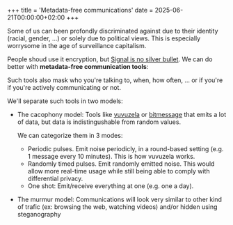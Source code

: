 +++
title = 'Metadata-free communications'
date = 2025-06-21T00:00:00+02:00
+++

Some of us can been profondly discriminated against due to their identity
(racial, gender, ...) or solely due to political views. This is especially
worrysome in the age of surveillance capitalism.

People shoud use it encryption, but [Signal is no silver
bullet](/signal-is-no-silver-bullet). We can do better with **metadata-free
communication tools**:

Such tools also mask who you're talking to, when, how often, ... or if you're
if you're actively communicating or not.

We'll separate such tools in two models:
- The cacophony model: Tools like [vuvuzela](https://vuvuzela.io/) or
  [bitmessage](https://en.wikipedia.org/wiki/Bitmessage) that emits a lot of
  data, but data is indistingushable from random values.

  We can categorize them in 3 modes:
  + Periodic pulses. Emit noise periodicly, in a round-based setting (e.g. 1
    message every 10 minutes). This is how vuvuzela works.
  + Randomly timed pulses. Emit randomly emitted noise. This would allow more
    real-time usage while still being able to comply with differential privacy.
  + One shot: Emit/receive everything at one (e.g. one a day).

- The murmur model: Communications will look very similar to other kind of
  trafic (ex: browsing the web, watching videos) and/or hidden using
  steganography
